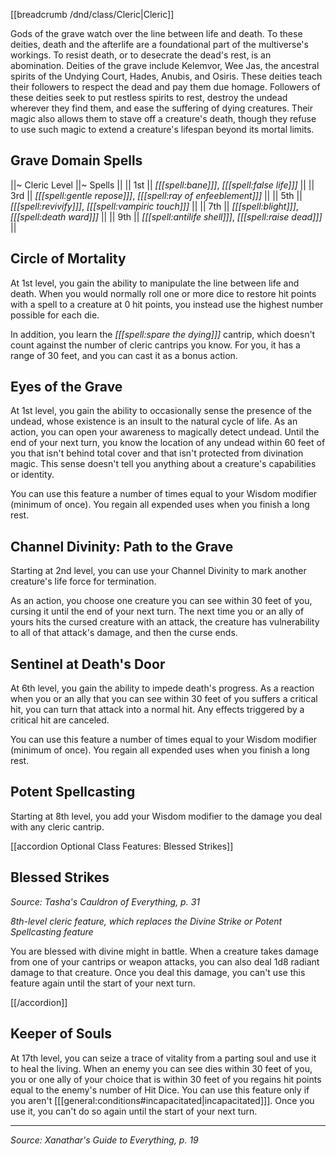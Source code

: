 [[breadcrumb /dnd/class/Cleric|Cleric]]

Gods of the grave watch over the line between life and death. To these deities, death and the afterlife are a foundational part of the multiverse's workings. To resist death, or to desecrate the dead's rest, is an abomination. Deities of the grave include Kelemvor, Wee Jas, the ancestral spirits of the Undying Court, Hades, Anubis, and Osiris. These deities teach their followers to respect the dead and pay them due homage. Followers of these deities seek to put restless spirits to rest, destroy the undead wherever they find them, and ease the suffering of dying creatures. Their magic also allows them to stave off a creature's death, though they refuse to use such magic to extend a creature's lifespan beyond its mortal limits.

## Grave Domain Spells

||~ Cleric Level ||~ Spells ||
|| 1st || _[[[spell:bane]]]_, _[[[spell:false life]]]_ ||
|| 3rd || _[[[spell:gentle repose]]]_, _[[[spell:ray of enfeeblement]]]_ ||
|| 5th || _[[[spell:revivify]]]_, _[[[spell:vampiric touch]]]_ ||
|| 7th || _[[[spell:blight]]]_, _[[[spell:death ward]]]_ ||
|| 9th || _[[[spell:antilife shell]]]_, _[[[spell:raise dead]]]_ ||

## Circle of Mortality

At 1st level, you gain the ability to manipulate the line between life and death. When you would normally roll one or more dice to restore hit points with a spell to a creature at 0 hit points, you instead use the highest number possible for each die.

In addition, you learn the _[[[spell:spare the dying]]]_ cantrip, which doesn't count against the number of cleric cantrips you know. For you, it has a range of 30 feet, and you can cast it as a bonus action.

## Eyes of the Grave

At 1st level, you gain the ability to occasionally sense the presence of the undead, whose existence is an insult to the natural cycle of life. As an action, you can open your awareness to magically detect undead. Until the end of your next turn, you know the location of any undead within 60 feet of you that isn't behind total cover and that isn't protected from divination magic. This sense doesn't tell you anything about a creature's capabilities or identity.

You can use this feature a number of times equal to your Wisdom modifier (minimum of once). You regain all expended uses when you finish a long rest.

## Channel Divinity: Path to the Grave

Starting at 2nd level, you can use your Channel Divinity to mark another creature's life force for termination.

As an action, you choose one creature you can see within 30 feet of you, cursing it until the end of your next turn. The next time you or an ally of yours hits the cursed creature with an attack, the creature has vulnerability to all of that attack's damage, and then the curse ends.

## Sentinel at Death's Door

At 6th level, you gain the ability to impede death's progress. As a reaction when you or an ally that you can see within 30 feet of you suffers a critical hit, you can turn that attack into a normal hit. Any effects triggered by a critical hit are canceled.

You can use this feature a number of times equal to your Wisdom modifier (minimum of once). You regain all expended uses when you finish a long rest.

## Potent Spellcasting

Starting at 8th level, you add your Wisdom modifier to the damage you deal with any cleric cantrip.

[[accordion Optional Class Features: Blessed Strikes]]

## Blessed Strikes

_Source: Tasha's Cauldron of Everything, p. 31_

_8th-level cleric feature, which replaces the Divine Strike or Potent Spellcasting feature_

You are blessed with divine might in battle. When a creature takes damage from one of your cantrips or weapon attacks, you can also deal 1d8 radiant damage to that creature. Once you deal this damage, you can't use this feature again until the start of your next turn.

[[/accordion]]

## Keeper of Souls

At 17th level, you can seize a trace of vitality from a parting soul and use it to heal the living. When an enemy you can see dies within 30 feet of you, you or one ally of your choice that is within 30 feet of you regains hit points equal to the enemy's number of Hit Dice. You can use this feature only if you aren't [[[general:conditions#incapacitated|incapacitated]]]. Once you use it, you can't do so again until the start of your next turn.

----

*Source: Xanathar's Guide to Everything, p. 19*
